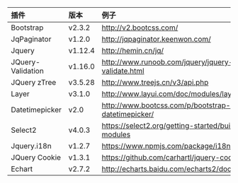 |插件|版本|例子|
|:------|:--------|:------|
|Bootstrap|v2.3.2|http://v2.bootcss.com/|
|JqPaginator|v1.2.0 |http://jqpaginator.keenwon.com/|
|Jquery|v1.12.4|http://hemin.cn/jq/|
|JQuery-Validation|v1.16.0|http://www.runoob.com/jquery/jquery-plugin-validate.html|
|JQuery zTree|v3.5.28|http://www.treejs.cn/v3/api.php|
|Layer|v3.1.0|http://www.layui.com/doc/modules/layer.html|
|Datetimepicker|v2.0|http://www.bootcss.com/p/bootstrap-datetimepicker/|
|Select2|v4.0.3|https://select2.org/getting-started/builds-and-modules|
|Jquery.i18n|v1.2.7|https://www.npmjs.com/package/i18n|
|JQuery Cookie|v1.3.1|https://github.com/carhartl/jquery-cookie|
|Echart|v2.7.2|http://echarts.baidu.com/echarts2/doc/doc.html|